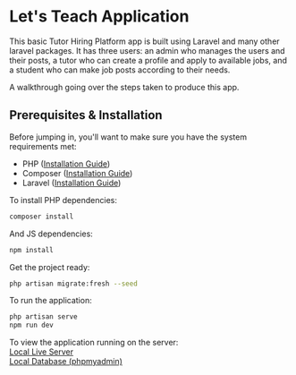 # Let's Teach Application

This basic Tutor Hiring Platform app is built using Laravel and many other laravel packages. It has three users: an admin who manages the users and their posts, a tutor who can create a profile and apply to available jobs, and a student who can make job posts according to their needs. 

A walkthrough going over the steps taken to produce this app.

## Prerequisites & Installation

Before jumping in, you'll want to make sure you have the system requirements met:
- PHP ([Installation Guide](https://www.php.net/manual/en/install.php))
- Composer ([Installation Guide](https://getcomposer.org/doc/00-intro.md)) 
- Laravel ([Installation Guide](https://laravel.com/docs/10.x))

To install PHP dependencies:

```bash
composer install
```
And JS dependencies:
```bash
npm install
```

Get the project ready:

```bash
php artisan migrate:fresh --seed
```

To run the application:

```bash
php artisan serve
npm run dev
```

To view the application running on the server: 
<br>
[Local Live Server](http://127.0.0.1:8000/)                 
[Local Database (phpmyadmin)](http://127.0.0.1:9000/) 
